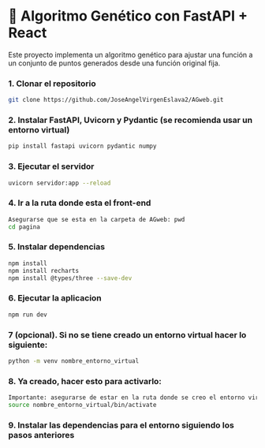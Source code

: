 # 🧬 Algoritmo Genético con FastAPI + React

Este proyecto implementa un algoritmo genético para ajustar una función a un conjunto de puntos generados desde una función original fija.

### 1. Clonar el repositorio

```bash
git clone https://github.com/JoseAngelVirgenEslava2/AGweb.git
```

### 2. Instalar FastAPI, Uvicorn y Pydantic (se recomienda usar un entorno virtual)

```bash
pip install fastapi uvicorn pydantic numpy
```

### 3. Ejecutar el servidor

```bash
uvicorn servidor:app --reload
```
### 4. Ir a la ruta donde esta el front-end

```bash
Asegurarse que se esta en la carpeta de AGweb: pwd
cd pagina
```

### 5. Instalar dependencias

```bash
npm install
npm install recharts
npm install @types/three --save-dev
```

### 6. Ejecutar la aplicacion

```bash
npm run dev
```

### 7 (opcional). Si no se tiene creado un entorno virtual hacer lo siguiente:
```bash
python -m venv nombre_entorno_virtual
```

### 8. Ya creado, hacer esto para activarlo:

```bash
Importante: asegurarse de estar en la ruta donde se creo el entorno virtual, si no acceder a ella o agregarla en el nombre del entorno
source nombre_entorno_virtual/bin/activate
```

### 9. Instalar las dependencias para el entorno siguiendo los pasos anteriores
